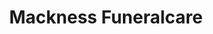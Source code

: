 ---
title: "Mackness Funeralcare"
url: /huddersfield/mackness-funeralcare/
shop: funeral directors
---